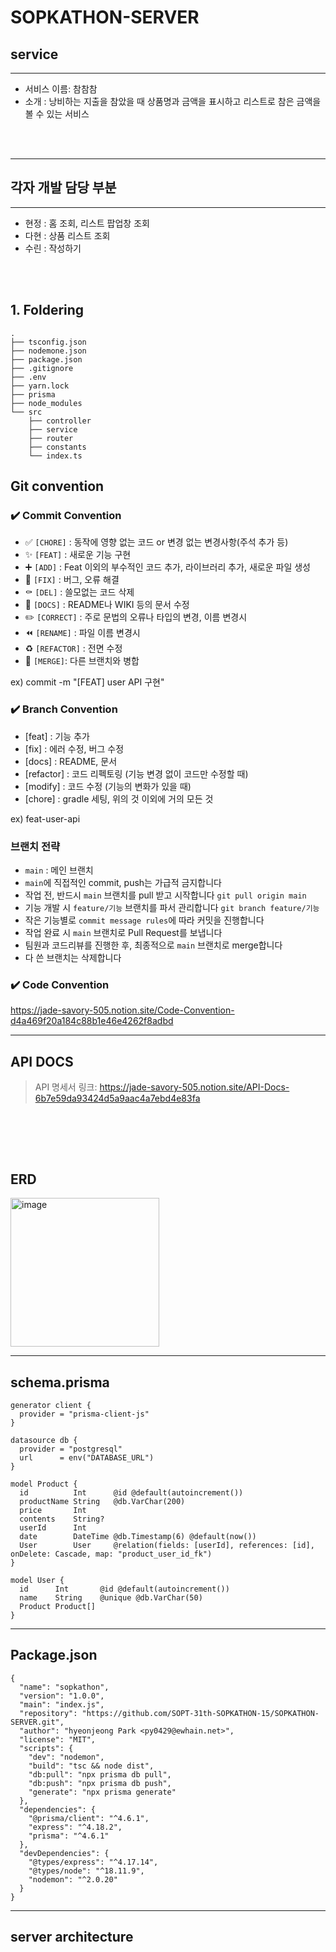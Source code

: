 # SOPKATHON-SERVER

## service

---
* 서비스 이름: 참참참
* 소개 : 낭비하는 지출을 참았을 때 상품명과 금액을 표시하고 리스트로 참은 금액을 볼 수 있는 서비스

<br/><br/>

---

## 각자 개발 담당 부분

---

- 현정 : 홈 조회, 리스트 팝업창 조회
- 다현 : 상품 리스트 조회
- 수린 : 작성하기

<br/><br/>


## 1. Foldering

```
.
├── tsconfig.json
├── nodemone.json
├── package.json
├── .gitignore
├── .env
├── yarn.lock
├── prisma
├── node_modules
└── src
    ├── controller
    ├── service
    ├── router
    ├── constants
    └── index.ts 
```

## Git convention
### ✔️ Commit Convention

- ✅ `[CHORE]` : 동작에 영향 없는 코드 or 변경 없는 변경사항(주석 추가 등)
- ✨ `[FEAT]` : 새로운 기능 구현
- ➕ `[ADD]` : Feat 이외의 부수적인 코드 추가, 라이브러리 추가, 새로운 파일 생성
- 🔨 `[FIX]` : 버그, 오류 해결
- ⚰️ `[DEL]` : 쓸모없는 코드 삭제
- 📝 `[DOCS]` : README나 WIKI 등의 문서 수정
- ✏️ `[CORRECT]` : 주로 문법의 오류나 타입의 변경, 이름 변경시
- ⏪️ `[RENAME]` : 파일 이름 변경시
- ♻️ `[REFACTOR]` : 전면 수정
- 🔀 `[MERGE]`: 다른 브랜치와 병합

ex) commit -m "[FEAT] user API 구현"

### ✔️ Branch Convention

- [feat] : 기능 추가
- [fix] : 에러 수정, 버그 수정
- [docs] : README, 문서
- [refactor] : 코드 리펙토링 (기능 변경 없이 코드만 수정할 때)
- [modify] : 코드 수정 (기능의 변화가 있을 때)
- [chore] : gradle 세팅, 위의 것 이외에 거의 모든 것

ex) feat-user-api

### 브랜치 전략

- `main` : 메인 브랜치
- `main`에 직접적인 commit, push는 가급적 금지합니다
- 작업 전, 반드시 `main` 브랜치를 pull 받고 시작합니다
  `git pull origin main`
- 기능 개발 시 `feature/기능` 브랜치를 파서 관리합니다
  `git branch feature/기능`
- 작은 기능별로 `commit message rules`에 따라 커밋을 진행합니다
- 작업 완료 시 `main` 브랜치로 Pull Request를 보냅니다
- 팀원과 코드리뷰를 진행한 후, 최종적으로 `main` 브랜치로 merge합니다
- 다 쓴 브랜치는 삭제합니다

### ✔️ Code Convention
https://jade-savory-505.notion.site/Code-Convention-d4a469f20a184c88b1e46e4262f8adbd

---

## API DOCS

> API 명세서 링크: https://jade-savory-505.notion.site/API-Docs-6b7e59da93424d5a9aac4a7ebd4e83fa

<br/><br/>
---

## ERD
<img width="238" alt="image" src="https://user-images.githubusercontent.com/81394850/202863835-d4094d47-1440-473e-b209-6210db4fa18b.png">

---

## schema.prisma
```
generator client {
  provider = "prisma-client-js"
}

datasource db {
  provider = "postgresql"
  url      = env("DATABASE_URL")
}

model Product {
  id          Int      @id @default(autoincrement())
  productName String   @db.VarChar(200)
  price       Int
  contents    String?
  userId      Int
  date        DateTime @db.Timestamp(6) @default(now())
  User        User     @relation(fields: [userId], references: [id], onDelete: Cascade, map: "product_user_id_fk")
}

model User {
  id      Int       @id @default(autoincrement())
  name    String    @unique @db.VarChar(50)
  Product Product[]
}

```
---

## Package.json
```
{
  "name": "sopkathon",
  "version": "1.0.0",
  "main": "index.js",
  "repository": "https://github.com/SOPT-31th-SOPKATHON-15/SOPKATHON-SERVER.git",
  "author": "hyeonjeong Park <py0429@ewhain.net>",
  "license": "MIT",
  "scripts": {
    "dev": "nodemon",
    "build": "tsc && node dist",
    "db:pull": "npx prisma db pull",
    "db:push": "npx prisma db push",
    "generate": "npx prisma generate"
  },
  "dependencies": {
    "@prisma/client": "^4.6.1",
    "express": "^4.18.2",
    "prisma": "^4.6.1"
  },
  "devDependencies": {
    "@types/express": "^4.17.14",
    "@types/node": "^18.11.9",
    "nodemon": "^2.0.20"
  }
}

```

---
##  server architecture

